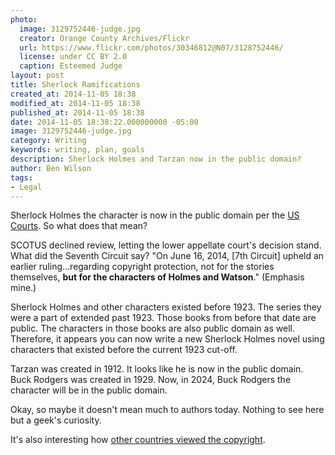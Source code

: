 ```yaml
---
photo:
  image: 3129752446-judge.jpg
  creator: Orange County Archives/Flickr
  url: https://www.flickr.com/photos/30346812@N07/3128752446/
  license: under CC BY 2.0
  caption: Esteemed Judge
layout: post
title: Sherlock Ramifications
created_at: 2014-11-05 18:38
modified_at: 2014-11-05 18:38
published_at: 2014-11-05 18:38
date: 2014-11-05 18:38:22.000000000 -05:00
image: 3129752446-judge.jpg
category: Writing
keywords: writing, plan, goals
description: Sherlock Holmes and Tarzan now in the public domain?
author: Ben Wilson
tags:
- Legal
---
```

Sherlock Holmes the character is now in the public domain per the [US Courts](http://www.bbcamerica.com/anglophenia/2014/01/arthur-conan-doyles-sherlock-holmes-public-domain-u-s). So what does that mean?

<!-- more -->

SCOTUS declined review, letting the lower appellate court's decision stand. What did the Seventh Circuit say? "On June 16, 2014, [7th Circuit] upheld an earlier ruling...regarding copyright protection, not for the stories themselves, **but for the characters of Holmes and Watson**." (Emphasis mine.)

Sherlock Holmes and other characters existed before 1923. The series they were a part of extended past 1923. Those books from before that date are public. The characters in those books are also public domain as well. Therefore, it appears you can now write a new Sherlock Holmes novel using characters that existed before the current 1923 cut-off.

Tarzan was created in 1912. It looks like he is now in the public domain. Buck Rodgers was created in 1929. Now, in 2024, Buck Rodgers the character will be in the public domain.

Okay, so maybe it doesn't mean much to authors today. Nothing to see here but a geek's curiosity.

It's also interesting how [other countries viewed the copyright](http://www.sherlockian.net/acd/copyright.html).
